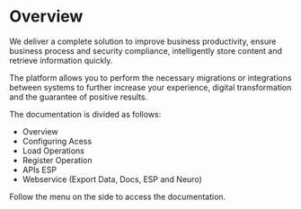 # Overview

We deliver a complete solution to improve business productivity, ensure business process and security compliance, intelligently store content and retrieve information quickly.

The platform allows you to perform the necessary migrations or integrations between systems to further increase your experience, digital transformation and the guarantee of positive results.

The documentation is divided as follows:

* Overview
* Configuring Acess
* Load Operations
* Register Operation
* APIs ESP
* Webservice (Export Data, Docs, ESP and Neuro)

Follow the menu on the side to access the documentation.
